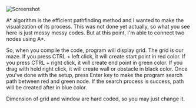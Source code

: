 ![Screenshot](
https://photos.app.goo.gl/uNDCovDzn1dqu1Zk8)

A* algorithm is the efficient pathfinding method and I wanted to make the visualization of its process. This was not done yet actually, so what you see here is just messy messy codes. But at this point, I'm able to connect two nodes using A*. 

So, when you compile the code, program will display grid. The grid is our maze. If you press CTRL + left click, it will create start point in red color. If you press CTRL + right click, it will create end point in green color. If you drag with hold right click, it will create wall or obstacle in black color. Once you've done with the setup, press Enter key to make the program search path between red and green node. If the search process is success, path will be created after in blue color. 

Dimension of grid and window are hard coded, so you may just change it. 
